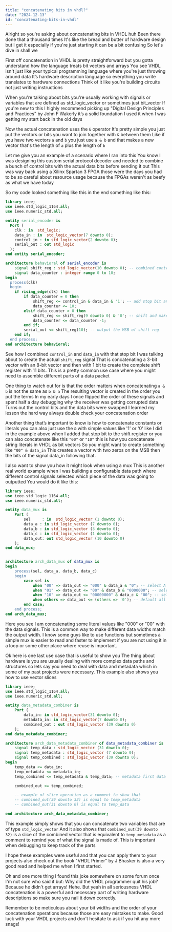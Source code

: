 ```yaml
---
title: "concatenating bits in vhdl?"
date: "2024-12-13"
id: "concatenating-bits-in-vhdl"
---
```


Alright so you're asking about concatenating bits in VHDL huh Been there done that a thousand times It's like the bread and butter of hardware design but I get it especially if you're just starting it can be a bit confusing So let's dive in shall we

First off concatenation in VHDL is pretty straightforward but you gotta understand how the language treats bit vectors and arrays You see VHDL isn't just like your typical programming language where you're just throwing around data It’s hardware description language so everything you write translates to hardware connections Think of it like you're building circuits not just writing instructions

When you're talking about bits you're usually working with signals or variables that are defined as std_logic_vector or sometimes just bit_vector If you're new to this I highly recommend picking up "Digital Design Principles and Practices" by John F Wakerly it’s a solid foundation I used it when I was getting my start back in the old days

Now the actual concatenation uses the `&` operator It's pretty simple you just put the vectors or bits you want to join together with `&` between them Like if you have two vectors `a` and `b` you just use `a & b` and that makes a new vector that's the length of `a` plus the length of `b`

Let me give you an example of a scenario where I ran into this You know I was designing this custom serial protocol decoder and needed to combine a bunch of control bits with the actual data bits before sending it out This was way back using a Xilinx Spartan 3 FPGA those were the days you had to be so careful about resource usage because the FPGAs weren't as beefy as what we have today

So my code looked something like this in the end something like this:

```vhdl
library ieee;
use ieee.std_logic_1164.all;
use ieee.numeric_std.all;

entity serial_encoder is
  Port (
    clk : in  std_logic;
    data_in : in  std_logic_vector(7 downto 0);
    control_in : in std_logic_vector(2 downto 0);
    serial_out : out std_logic
  );
end entity serial_encoder;

architecture behavioral of serial_encoder is
    signal shift_reg : std_logic_vector(10 downto 0); -- combined control + data
    signal data_counter : integer range 0 to 10;
begin
  process(clk)
  begin
    if rising_edge(clk) then
        if data_counter = 0 then
            shift_reg <= control_in & data_in & '1'; -- add stop bit and combine
            data_counter <= 10;
        elsif data_counter > 0 then
            shift_reg <= shift_reg(9 downto 0) & '0'; -- shift and make place for next bit
            data_counter <= data_counter -1;
        end if;
        serial_out <= shift_reg(10); -- output the MSB of shift reg
    end if;
  end process;
end architecture behavioral;
```

See how I combined `control_in` and `data_in` with that stop bit I was talking about to create the actual `shift_reg` signal That is concatenating a 3-bit vector with an 8-bit vector and then with 1 bit to create the complete shift register with 11 bits. This is a pretty common use case where you might need to assemble different parts of a data packet

One thing to watch out for is that the order matters when concatenating `a & b` is not the same as `b & a` The resulting vector is created in the order you put the terms In my early days I once flipped the order of these signals and spent half a day debugging why the receiver was getting corrupted data Turns out the control bits and the data bits were swapped I learned my lesson the hard way always double check your concatenation order

Another thing that’s important to know is how to concatenate constants or literals you can also just use the `&` with simple values like '1' or '0' like I did in the example above when I added that stop bit to the shift register or you can also concatenate like this `"00"` or `"10"` this is how you concatenate string literals in VHDL as bit vectors So you might want to create something like `"00" & data_in` This creates a vector with two zeros on the MSB then the bits of the signal data_in following that.

I also want to show you how it might look when using a mux This is another real world example when I was building a configurable data path where different control signals selected which piece of the data was going to outputted You would do it like this:

```vhdl
library ieee;
use ieee.std_logic_1164.all;
use ieee.numeric_std.all;

entity data_mux is
    Port (
        sel     : in  std_logic_vector (1 downto 0);
        data_a : in std_logic_vector (7 downto 0);
        data_b : in std_logic_vector (3 downto 0);
        data_c : in std_logic_vector (1 downto 0);
        data_out: out std_logic_vector (10 downto 0)
    );
end data_mux;


architecture arch_data_mux of data_mux is
begin
    process(sel, data_a, data_b, data_c)
    begin
        case sel is
            when "00" => data_out <= "000" & data_a & "0"; -- select A padded with 0s
            when "01" => data_out <= "00" & data_b & "0000000"; -- select B padded with 0s
            when "10" => data_out <= "00000000" & data_c & "00"; -- select C padded with 0s
            when others => data_out <= (others => '0'); -- default all 0s
        end case;
    end process;
end arch_data_mux;
```
Here you see I am concatenating some literal values like "000" or "00" with the data signals. This is a common way to make different data widths match the output width. I know some guys like to use functions but sometimes a simple mux is easier to read and faster to implement if you are not using it in a loop or some other place where reuse is important.

Ok here is one last use case that is useful to show you The thing about hardware is you are usually dealing with more complex data paths and structures so lets say you need to deal with data and metadata which in some of my past projects were necessary. This example also shows you how to use vector slices

```vhdl
library ieee;
use ieee.std_logic_1164.all;
use ieee.numeric_std.all;

entity data_metadata_combiner is
    Port (
        data_in: in std_logic_vector(31 downto 0);
        metadata_in: in std_logic_vector(7 downto 0);
        combined_out : out std_logic_vector (39 downto 0)
    );
end data_metadata_combiner;

architecture arch_data_metadata_combiner of data_metadata_combiner is
    signal temp_data : std_logic_vector (31 downto 0);
    signal temp_metadata : std_logic_vector (7 downto 0);
    signal temp_combined : std_logic_vector (39 downto 0);
begin
    temp_data <= data_in;
    temp_metadata <= metadata_in;
    temp_combined <= temp_metadata & temp_data; -- metadata first data after

    combined_out <= temp_combined;

    -- example of slice operation as a comment to show that
    -- combined_out(39 downto 32) is equal to temp_metadata
    -- combined_out(31 downto 0) is equal to temp_data

end architecture arch_data_metadata_combiner;
```

This example simply shows that you can concatenate two variables that are of type `std_logic_vector` And it also shows that `combined_out(39 downto 32)` is a slice of the combined vector that is equivalent to `temp_metadata` as a comment to remind you of what the signal is made of. This is important when debugging to keep track of the parts

I hope these examples were useful and that you can apply them to your projects also check out the book "VHDL Primer" by J Bhasker is also a very good read and helped me when I first started.

Oh and one more thing I found this joke somewhere on some forum once I'm not sure who said it but: Why did the VHDL programmer quit his job? Because he didn't get arrays! Hehe. But yeah in all seriousness VHDL concatenation is a powerful and necessary part of writing hardware descriptions so make sure you nail it down correctly.

Remember to be meticulous about your bit widths and the order of your concatenation operations because those are easy mistakes to make. Good luck with your VHDL projects and don't hesitate to ask if you hit any more snags!
